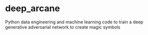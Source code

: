 # deep_arcane
Python data engineering and machine learning code to train a deep generative adversarial network to create magic symbols
